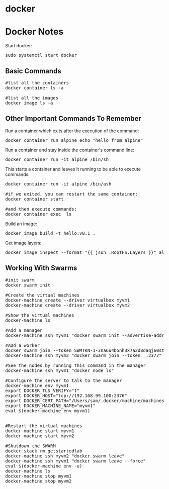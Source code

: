 # docker
<h1>Docker Notes</h1>

Start docker:

<pre>sudo systemctl start docker</pre>

<h2>Basic Commands</h2>

<pre>
#list all the containers
docker container ls -a

#list all the images
docker image ls -a
</pre>

<h2>Other Important Commands To Remember</h2>

Run a container which exits after the execution of the command:

<pre>docker container run alpine echo "hello from alpine"</pre>

Run a container and stay inside the container's command line:

<pre>docker container run -it alpine /bin/sh</pre>

This starts a container and leaves it running to be able to execute commands:

<pre>
docker container run -it alpine /bin/ash

#if we exited, you can restart the same container:
docker container start <container ID>

#and then execute commands:
docker container exec <container ID> ls
</pre>

Build an image:

<pre>docker image build -t hello:v0.1 .</pre>

Get image layers:

<pre>docker image inspect --format "{{ json .RootFS.Layers }}" alpine</pre>

<h2>Working With Swarms</h2>

<pre>
#init swarm
docker swarm init

#Create the virtual machines
docker-machine create --driver virtualbox myvm1
docker-machine create --driver virtualbox myvm2

#Show the virtual machines
docker-machine ls

#Add a manager
docker-machine ssh myvm1 "docker swarm init --advertise-addr <myvm1 ip>"

#ADd a worker
docker swarm join --token SWMTKN-1-3na6u4b5nh3x7a2d8daqj60stj0e6rod7ou8uiidxj78g4qkja-7p8mjno4xq6m8nwjd1haw900m 192.168.99.100:2377	#output of the previous command
docker-machine ssh myvm2 "docker swarm join --token <token> <ip>:2377"	#Full command format

#See the nodes by running this command in the manager
docker-machine ssh myvm1 "docker node ls"

#Configure the server to talk to the manager
docker-machine env myvm1
export DOCKER_TLS_VERIFY="1"
export DOCKER_HOST="tcp://192.168.99.100:2376"
export DOCKER_CERT_PATH="/Users/sam/.docker/machine/machines/myvm1"
export DOCKER_MACHINE_NAME="myvm1"
eval $(docker-machine env myvm1)


#Restart the virtual machines
docker-machine start myvm1
docker-machine start myvm2

#Shutdown the SWARM
docker stack rm getstartedlab
docker-machine ssh myvm2 "docker swarm leave"
docker-machine ssh myvm1 "docker swarm leave --force"
eval $(docker-machine env -u)
docker-machine ls
docker-machine stop myvm1
docker-machine stop myvm2
</pre>
